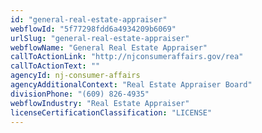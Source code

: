 ```yaml
---
id: "general-real-estate-appraiser"
webflowId: "5f77298fdd6a4934209b6069"
urlSlug: "general-real-estate-appraiser"
webflowName: "General Real Estate Appraiser"
callToActionLink: "http://njconsumeraffairs.gov/rea"
callToActionText: ""
agencyId: nj-consumer-affairs
agencyAdditionalContext: "Real Estate Appraiser Board"
divisionPhone: "(609) 826-4935"
webflowIndustry: "Real Estate Appraiser"
licenseCertificationClassification: "LICENSE"
---
```

